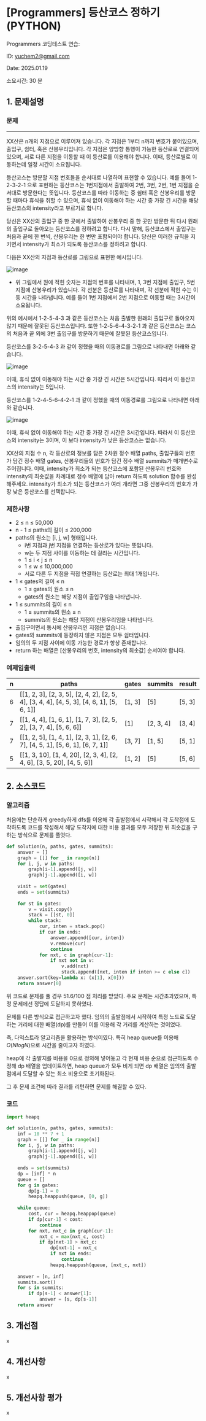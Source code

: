 # [Programmers] 등산코스 정하기 (PYTHON)
Programmers 코딩테스트 연습: 

ID: yuchem2@gmail.com

Date: 2025.01.19

소요시간: 30 분

## 1. 문제설명

### 문제
---
XX산은 n개의 지점으로 이루어져 있습니다. 각 지점은 1부터 n까지 번호가 붙어있으며, 출입구, 쉼터, 혹은 산봉우리입니다. 각 지점은 양방향 통행이 가능한 등산로로 연결되어 있으며, 서로 다른 지점을 이동할 때 이 등산로를 이용해야 합니다. 이때, 등산로별로 이동하는데 일정 시간이 소요됩니다.

등산코스는 방문할 지점 번호들을 순서대로 나열하여 표현할 수 있습니다.
예를 들어 1-2-3-2-1 으로 표현하는 등산코스는 1번지점에서 출발하여 2번, 3번, 2번, 1번 지점을 순서대로 방문한다는 뜻입니다.
등산코스를 따라 이동하는 중 쉼터 혹은 산봉우리를 방문할 때마다 휴식을 취할 수 있으며, 휴식 없이 이동해야 하는 시간 중 가장 긴 시간을 해당 등산코스의 intensity라고 부르기로 합니다.

당신은 XX산의 출입구 중 한 곳에서 출발하여 산봉우리 중 한 곳만 방문한 뒤 다시 원래의 출입구로 돌아오는 등산코스를 정하려고 합니다. 다시 말해, 등산코스에서 출입구는 처음과 끝에 한 번씩, 산봉우리는 한 번만 포함되어야 합니다.
당신은 이러한 규칙을 지키면서 intensity가 최소가 되도록 등산코스를 정하려고 합니다.

다음은 XX산의 지점과 등산로를 그림으로 표현한 예시입니다.

![image](https://github.com/user-attachments/assets/fb1cc445-461d-41a6-b292-20ee7ab6e2d7)

+ 위 그림에서 원에 적힌 숫자는 지점의 번호를 나타내며, 1, 3번 지점에 출입구, 5번 지점에 산봉우리가 있습니다. 각 선분은 등산로를 나타내며, 각 선분에 적힌 수는 이동 시간을 나타냅니다. 예를 들어 1번 지점에서 2번 지점으로 이동할 때는 3시간이 소요됩니다.

위의 예시에서 1-2-5-4-3 과 같은 등산코스는 처음 출발한 원래의 출입구로 돌아오지 않기 때문에 잘못된 등산코스입니다. 또한 1-2-5-6-4-3-2-1 과 같은 등산코스는 코스의 처음과 끝 외에 3번 출입구를 방문하기 때문에 잘못된 등산코스입니다.

등산코스를 3-2-5-4-3 과 같이 정했을 때의 이동경로를 그림으로 나타내면 아래와 같습니다.

![image](https://github.com/user-attachments/assets/c37553dc-417d-43ac-bcd9-e7635150d566)

이때, 휴식 없이 이동해야 하는 시간 중 가장 긴 시간은 5시간입니다. 따라서 이 등산코스의 intensity는 5입니다.

등산코스를 1-2-4-5-6-4-2-1 과 같이 정했을 때의 이동경로를 그림으로 나타내면 아래와 같습니다.

![image](https://github.com/user-attachments/assets/fbfbf50b-dc26-44d0-b903-8643ad58fc85)

이때, 휴식 없이 이동해야 하는 시간 중 가장 긴 시간은 3시간입니다. 따라서 이 등산코스의 intensity는 3이며, 이 보다 intensity가 낮은 등산코스는 없습니다.

XX산의 지점 수 n, 각 등산로의 정보를 담은 2차원 정수 배열 paths, 출입구들의 번호가 담긴 정수 배열 gates, 산봉우리들의 번호가 담긴 정수 배열 summits가 매개변수로 주어집니다. 이때, intensity가 최소가 되는 등산코스에 포함된 산봉우리 번호와 intensity의 최솟값을 차례대로 정수 배열에 담아 return 하도록 solution 함수를 완성해주세요. intensity가 최소가 되는 등산코스가 여러 개라면 그중 산봉우리의 번호가 가장 낮은 등산코스를 선택합니다.

### 제한사항
+ 2 ≤ n ≤ 50,000
+ n - 1 ≤ paths의 길이 ≤ 200,000
+ paths의 원소는 [i, j, w] 형태입니다.
  + i번 지점과 j번 지점을 연결하는 등산로가 있다는 뜻입니다.
  + w는 두 지점 사이를 이동하는 데 걸리는 시간입니다.
  + 1 ≤ i < j ≤ n
  + 1 ≤ w ≤ 10,000,000
  + 서로 다른 두 지점을 직접 연결하는 등산로는 최대 1개입니다.
+ 1 ≤ gates의 길이 ≤ n
  + 1 ≤ gates의 원소 ≤ n
  + gates의 원소는 해당 지점이 출입구임을 나타냅니다.
+ 1 ≤ summits의 길이 ≤ n
  + 1 ≤ summits의 원소 ≤ n
  + summits의 원소는 해당 지점이 산봉우리임을 나타냅니다.
+ 출입구이면서 동시에 산봉우리인 지점은 없습니다.
+ gates와 summits에 등장하지 않은 지점은 모두 쉼터입니다.
+ 임의의 두 지점 사이에 이동 가능한 경로가 항상 존재합니다.
+ return 하는 배열은 [산봉우리의 번호, intensity의 최솟값] 순서여야 합니다.

### 예제입출력
| n | paths                                                                                    | gates  | summits   | result  |
|---|------------------------------------------------------------------------------------------|--------|-----------|---------|
| 6 | [[1, 2, 3], [2, 3, 5], [2, 4, 2], [2, 5, 4], [3, 4, 4], [4, 5, 3], [4, 6, 1], [5, 6, 1]] | [1, 3] | [5]       | [5, 3]  |
| 7 | [[1, 4, 4], [1, 6, 1], [1, 7, 3], [2, 5, 2], [3, 7, 4], [5, 6, 6]]                       | [1]    | [2, 3, 4] | [3, 4]  |
| 7 | [[1, 2, 5], [1, 4, 1], [2, 3, 1], [2, 6, 7], [4, 5, 1], [5, 6, 1], [6, 7, 1]]            | [3, 7] | [1, 5]    | [5, 1]  |
| 5 | [[1, 3, 10], [1, 4, 20], [2, 3, 4], [2, 4, 6], [3, 5, 20], [4, 5, 6]]                    | [1, 2] | [5]       | [5, 6]  |


## 2. 소스코드

### 알고리즘
처음에는 단순하게 greedy하게 dfs를 이용해 각 출발점에서 시작해서 각 도착점에 도착하도록 코드를 작성해서 해당 도착지에 대한 비용 결과를 모두 저장한 뒤 최솟값을 구하는 방식으로 문제를 풀엇다.

```python
def solution(n, paths, gates, summits):
    answer = []
    graph = [[] for _ in range(n)]
    for i, j, w in paths:
        graph[i-1].append([j, w])
        graph[j-1].append([i, w])        
    
    visit = set(gates)
    ends = set(summits)
    
    for st in gates:
        v = visit.copy()
        stack = [[st, 0]]
        while stack:
            cur, inten = stack.pop()
            if cur in ends:
                answer.append([cur, inten])
                v.remove(cur)
                continue
            for nxt, c in graph[cur-1]:
                if nxt not in v:
                    v.add(nxt)
                    stack.append([nxt, inten if inten >= c else c])
    answer.sort(key=lambda x: (x[1], x[0]))
    return answer[0]
```

위 코드로 문제를 풀 경우 51.6/100 점 처리를 받았다. 주요 문제는 시간초과였으며, 특정 문제에선 정답에 도달하지 못하였다. 

문제를 다른 방식으로 접근하고자 했다. 임의의 출발점에서 시작하여 특정 노드로 도달하는 거리에 대한 배열(dp)를 만들어 이를 이용해 각 거리를 계산하는 것이었다. 

즉, 다익스트라 알고리즘을 활용하는 방식이였다. 특히 heap queue를 이용해 $O(NlogN)$으로 시간을 줄이고자 하였다.

heap에 각 출발지를 비용을 0으로 정의해 넣어놓고 각 현재 비용 순으로 접근하도록 수정해 dp 배열을 업데이트하면, heap queue가 모두 비게 되면 dp 배열은 임의의 출발점에서 도달할 수 있는 최소 비용으로 초기화된다.

그 후 문제 조건에 따라 결과를 리턴하면 문제를 해결할 수 있다. 

### 코드
```python
import heapq

def solution(n, paths, gates, summits):
    inf = 10 ** 7 + 1
    graph = [[] for _ in range(n)]
    for i, j, w in paths:
        graph[i-1].append([j, w])
        graph[j-1].append([i, w])        
    
    ends = set(summits)
    dp = [inf] * n
    queue = []
    for g in gates:
        dp[g-1] = 0
        heapq.heappush(queue, [0, g])
        
    while queue:
        cost, cur = heapq.heappop(queue)
        if dp[cur-1] < cost:
            continue
        for nxt, nxt_c in graph[cur-1]:
            nxt_c = max(nxt_c, cost)
            if dp[nxt-1] > nxt_c:
                dp[nxt-1] = nxt_c
                if nxt in ends:
                    continue
                heapq.heappush(queue, [nxt_c, nxt])
                
    answer = [n, inf]
    summits.sort()
    for s in summits:
        if dp[s-1] < answer[1]:
            answer = [s, dp[s-1]]
    return answer

```
## 3. 개선점
x
## 4. 개선사항
x
## 5. 개선사항 평가
x
